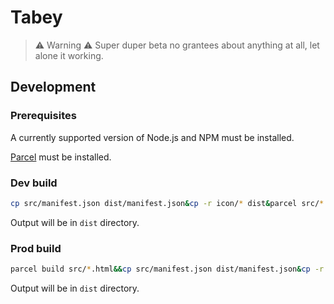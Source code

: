 # Tabey

> ⚠️ Warning ⚠️
> Super duper beta no grantees about anything at all, let alone it working.

## Development

### Prerequisites

A currently supported version of Node.js and NPM must be installed.

[Parcel](https://parceljs.org/getting_started.html) must be installed.

### Dev build

```bash
cp src/manifest.json dist/manifest.json&cp -r icon/* dist&parcel src/*.html
```

Output will be in `dist` directory.

### Prod build

```bash
parcel build src/*.html&&cp src/manifest.json dist/manifest.json&cp -r icon/* dist
```

Output will be in `dist` directory.

